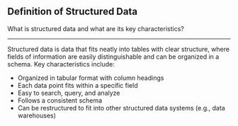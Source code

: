 ## Definition of Structured Data

What is structured data and what are its key characteristics?

---

Structured data is data that fits neatly into tables with clear structure, where fields of information are easily distinguishable and can be organized in a schema. Key characteristics include:
- Organized in tabular format with column headings
- Each data point fits within a specific field
- Easy to search, query, and analyze
- Follows a consistent schema
- Can be restructured to fit into other structured data systems (e.g., data warehouses)

